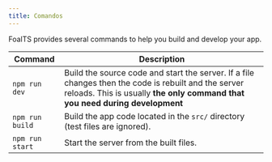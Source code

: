 ```yaml
---
title: Comandos
---
```



FoalTS provides several commands to help you build and develop your app.

| Command | Description |
| --- | --- |
| `npm run dev` | Build the source code and start the server. If a file changes then the code is rebuilt and the server reloads. This is usually **the only command that you need during development** |
| `npm run build` | Build the app code located in the `src/` directory (test files are ignored). |
| `npm run start` | Start the server from the built files. |

